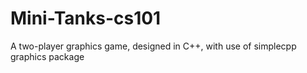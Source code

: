 Mini-Tanks-cs101
================

A two-player graphics game, designed in C++, with use of simplecpp graphics package

